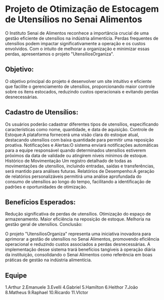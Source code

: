  # Projeto de Otimização de Estocagem de Utensílios no Senai Alimentos
O Instituto Senai de Alimentos reconhece a importância crucial de uma gestão eficiente de utensílios na indústria alimentícia. Perdas frequentes de utensílios podem impactar significativamente a operação e os custos envolvidos. Com o intuito de melhorar a organização e minimizar essas perdas, apresentamos o projeto "UtensíliosOrganiza".

## Objetivo: 
O objetivo principal do projeto é desenvolver um site intuitivo e eficiente que facilite o gerenciamento de utensílios, proporcionando maior controle sobre os itens estocados, reduzindo custos operacionais e evitando perdas desnecessárias.

## Cadastro de Utensílios:
Os usuários poderão cadastrar diferentes tipos de utensílios, especificando características como nome, quantidade, e data de aquisição.
Controle de Estoque:A plataforma fornecerá uma visão clara do estoque atual, destacando utensílios com baixa quantidade para permitir uma reposição proativa.
Notificações e Alertas:O sistema enviará notificações automáticas para a equipe responsável quando determinados utensílios estiverem próximos da data de validade ou atingirem níveis mínimos de estoque.
Histórico de Movimentação Um registro detalhado de todas as movimentações de utensílios, incluindo entradas, saídas e transferências, será mantido para análises futuras.
Relatórios de Desempenho:A geração de relatórios personalizáveis permitirá uma análise aprofundada do consumo de utensílios ao longo do tempo, facilitando a identificação de padrões e oportunidades de otimização.

## Benefícios Esperados:
Redução significativa de perdas de utensílios.
Otimização do espaço de armazenamento.
Maior eficiência na reposição de estoque.
Melhoria na gestão geral de utensílios.
Conclusão:

O projeto "UtensíliosOrganiza" representa uma iniciativa inovadora para aprimorar a gestão de utensílios no Senai Alimentos, promovendo eficiência operacional e reduzindo custos associados a perdas desnecessárias. A implementação desse sistema trará benefícios tangíveis à operação diária da instituição, consolidando o Senai Alimentos como referência em boas práticas de gestão na indústria alimentícia.

## Equipe
1.Arthur
2.Emanuele
3.Evelli
4.Gabriel
5.Hamilton
6.Heithor
7.João
8.Matheus
9.Raphael
10.Ricardo
11.VIctor